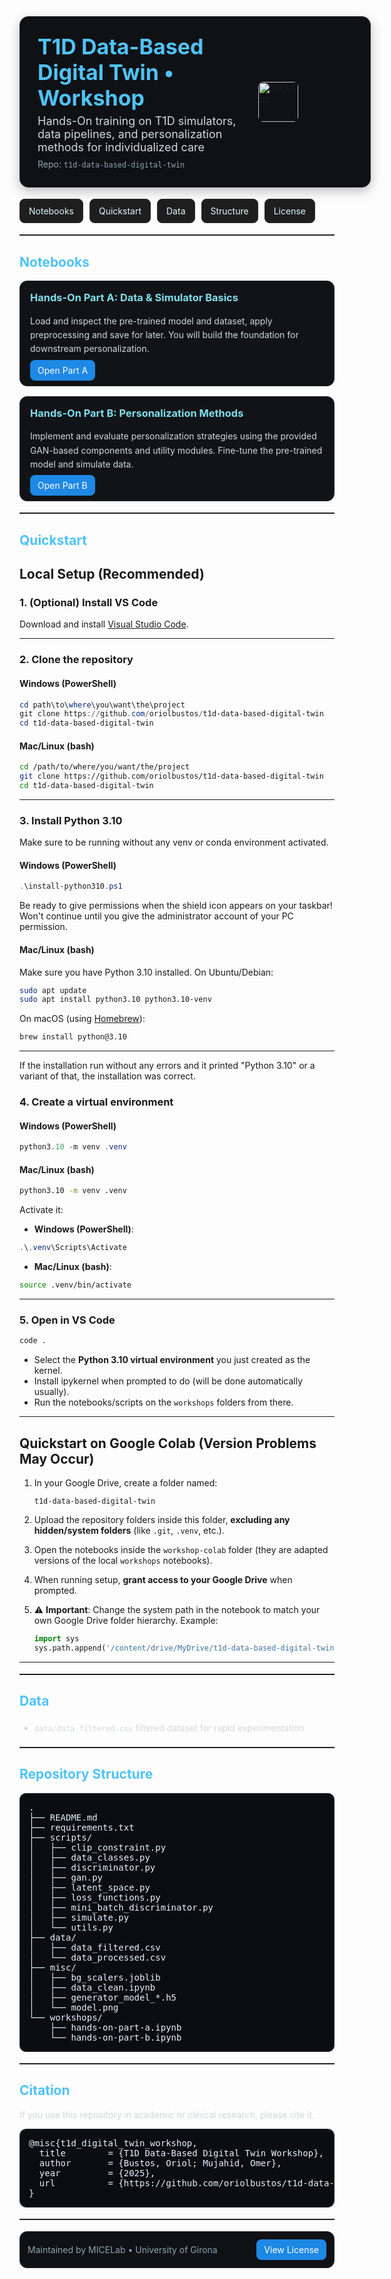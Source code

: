 <!-- README: T1D Data-Based Digital Twin Workshop (HTML-only) -->

<div style="background-color:#0f1115; padding:28px; border-radius:14px; display:table; width:100%; border:1px solid #23262e; box-shadow:0 6px 18px rgba(0,0,0,0.25);">

  <div style="display:table-cell; vertical-align:top; width:70%; padding-right:16px;">
    <h1 style="color:#4FC3F7; margin:0 0 6px 0; font-size:34px; line-height:1.2;">
      T1D Data-Based Digital Twin • Workshop
    </h1>
    <p style="font-size:18px; color:#cfd8dc; margin:0;">
      Hands-On training on T1D simulators, data pipelines, and personalization methods for individualized care
    </p>
    <p style="font-size:14px; color:#90a4ae; margin:8px 0 0 0;">
      Repo: <code>t1d-data-based-digital-twin</code>
    </p>
  </div>

  <div style="display:table-cell; vertical-align:middle; text-align:left; width:30%; padding-right:20px;">
    <img src="https://micelab.udg.edu/wp-content/uploads/2022/08/MICElab-letras_png-300x119.png" alt="MICELab" style="height:64px; border-radius:8px;">
  </div>
</div>

<div style="margin-top:18px; display:flex; gap:10px; flex-wrap:wrap;">
  <a href="#notebooks" style="text-decoration:none; background:#1e1e1e; color:#e0f7fa; padding:10px 14px; border-radius:8px; border:1px solid #2c2c2c;">Notebooks</a>
  <a href="#quickstart" style="text-decoration:none; background:#1e1e1e; color:#e0f7fa; padding:10px 14px; border-radius:8px; border:1px solid #2c2c2c;">Quickstart</a>
  <a href="#data-layout" style="text-decoration:none; background:#1e1e1e; color:#e0f7fa; padding:10px 14px; border-radius:8px; border:1px solid #2c2c2c;">Data</a>
  <a href="#structure" style="text-decoration:none; background:#1e1e1e; color:#e0f7fa; padding:10px 14px; border-radius:8px; border:1px solid #2c2c2c;">Structure</a>
  <a href="LICENSE.md" style="text-decoration:none; background:#1e1e1e; color:#e0f7fa; padding:10px 14px; border-radius:8px; border:1px solid #2c2c2c;">License</a>
</div>

<hr style="border:none; border-top:1px solid #2c2c2c; margin:18px 0;">

<h2 id="notebooks" style="color:#4FC3F7;">Notebooks</h2>

<div style="display:flex; gap:16px; flex-wrap:wrap;">

  <div style="flex:1 1 360px; background:#111317; border:1px solid #23262e; border-radius:12px; padding:16px;">
    <h3 style="margin-top:0; color:#80deea;">Hands-On Part A: Data & Simulator Basics</h3>
    <p style="color:#cfd8dc; line-height:1.6;">
      Load and inspect the pre-trained model and dataset, apply preprocessing and save for later.
      You will build the foundation for downstream personalization.
    </p>
    <p style="margin:10px 0 0 0;">
      <a href="workshops/hands-on-part-a.ipynb" style="background:#1e88e5; color:#fff; padding:8px 12px; border-radius:8px; text-decoration:none;">Open Part A</a>
    </p>
  </div>

  <div style="flex:1 1 360px; background:#111317; border:1px solid #23262e; border-radius:12px; padding:16px;">
    <h3 style="margin-top:0; color:#80deea;">Hands-On Part B: Personalization Methods</h3>
    <p style="color:#cfd8dc; line-height:1.6;">
      Implement and evaluate personalization strategies using the provided GAN-based components and utility modules. Fine-tune the pre-trained model and simulate data.
    </p>
    <p style="margin:10px 0 0 0;">
      <a href="workshops/hands-on-part-b.ipynb" style="background:#1e88e5; color:#fff; padding:8px 12px; border-radius:8px; text-decoration:none;">Open Part B</a>
    </p>
  </div>

</div>

<hr style="border:none; border-top:1px solid #2c2c2c; margin:18px 0;">


<h2 id="quickstart" style="color:#4FC3F7;">Quickstart</h2>

## Local Setup (Recommended)

### 1. (Optional) Install VS Code
Download and install [Visual Studio Code](https://code.visualstudio.com/).

---

### 2. Clone the repository

#### Windows (PowerShell)
```powershell
cd path\to\where\you\want\the\project
git clone https://github.com/oriolbustos/t1d-data-based-digital-twin
cd t1d-data-based-digital-twin
```

#### Mac/Linux (bash)
```bash
cd /path/to/where/you/want/the/project
git clone https://github.com/oriolbustos/t1d-data-based-digital-twin
cd t1d-data-based-digital-twin
```

---

### 3. Install Python 3.10
Make sure to be running without any venv or conda environment activated.

#### Windows (PowerShell)
```powershell
.\install-python310.ps1
```
Be ready to give permissions when the shield icon appears on your taskbar! Won't continue until you give the administrator account of your PC permission.

#### Mac/Linux (bash)
Make sure you have Python 3.10 installed. On Ubuntu/Debian:
```bash
sudo apt update
sudo apt install python3.10 python3.10-venv
```

On macOS (using [Homebrew](https://brew.sh/)):
```bash
brew install python@3.10
```

---

If the installation run without any errors and it printed "Python 3.10" or a variant of that, the installation was correct.

### 4. Create a virtual environment

#### Windows (PowerShell)
```powershell
python3.10 -m venv .venv
```

#### Mac/Linux (bash)
```bash
python3.10 -m venv .venv
```

Activate it:

- **Windows (PowerShell)**:
```powershell
.\.venv\Scripts\Activate
```

- **Mac/Linux (bash)**:
```bash
source .venv/bin/activate
```

---

### 5. Open in VS Code
```bash
code .
```

- Select the **Python 3.10 virtual environment** you just created as the kernel.
- Install ipykernel when prompted to do (will be done automatically usually).
- Run the notebooks/scripts on the `workshops` folders from there.

---

## Quickstart on Google Colab (Version Problems May Occur)

1. In your Google Drive, create a folder named:
   ```
   t1d-data-based-digital-twin
   ```

2. Upload the repository folders inside this folder, **excluding any hidden/system folders** (like `.git`, `.venv`, etc.).

3. Open the notebooks inside the `workshop-colab` folder (they are adapted versions of the local `workshops` notebooks).

4. When running setup, **grant access to your Google Drive** when prompted.

5. ⚠️ **Important**: Change the system path in the notebook to match your own Google Drive folder hierarchy.
   Example:
   ```python
   import sys
   sys.path.append('/content/drive/MyDrive/t1d-data-based-digital-twin')
   ```

---

<hr style="border:none; border-top:1px solid #2c2c2c; margin:18px 0;">

<h2 id="data-layout" style="color:#4FC3F7;">Data</h2>
<ul style="color:#cfd8dc; line-height:1.8;">
  <li><code>data/data_filtered.csv</code> filtered dataset for rapid experimentation</li>
</ul>

<hr style="border:none; border-top:1px solid #2c2c2c; margin:18px 0;">

<h2 id="structure" style="color:#4FC3F7;">Repository Structure</h2>

<pre style="background:#0b0d10; color:#e3f2fd; padding:14px; border-radius:10px; border:1px solid #23262e; overflow:auto;">
.
├── README.md
├── requirements.txt
├── scripts/
│   ├── clip_constraint.py
│   ├── data_classes.py
│   ├── discriminator.py
│   ├── gan.py
│   ├── latent_space.py
│   ├── loss_functions.py
│   ├── mini_batch_discriminator.py
│   ├── simulate.py
│   └── utils.py
├── data/
│   ├── data_filtered.csv
│   └── data_processed.csv
├── misc/
│   ├── bg_scalers.joblib
│   ├── data_clean.ipynb
│   ├── generator_model_*.h5
│   └── model.png
└── workshops/
    ├── hands-on-part-a.ipynb
    └── hands-on-part-b.ipynb
</pre>

<hr style="border:none; border-top:1px solid #2c2c2c; margin:18px 0;">

<h2 id="citation" style="color:#4FC3F7;">Citation</h2>
<p style="color:#cfd8dc;">If you use this repository in academic or clinical research, please cite it.</p>

<pre style="background:#0b0d10; color:#e3f2fd; padding:14px; border-radius:10px; border:1px solid #23262e; overflow:auto;">
@misc{t1d_digital_twin_workshop,
  title        = {T1D Data-Based Digital Twin Workshop},
  author       = {Bustos, Oriol; Mujahid, Omer},
  year         = {2025},
  url          = {https://github.com/oriolbustos/t1d-data-based-digital-twin}
}
</pre>

<hr style="border:none; border-top:1px solid #2c2c2c; margin:18px 0;">

<div style="margin-top:16px; background:#0f1115; border:1px solid #23262e; border-radius:12px; padding:12px; display:flex; align-items:center; justify-content:space-between;">
  <span style="color:#90a4ae;">Maintained by MICELab • University of Girona</span>
  <a href="LICENSE.md" style="text-decoration:none; background:#1e88e5; color:#fff; padding:8px 12px; border-radius:8px;">View License</a>
</div>
